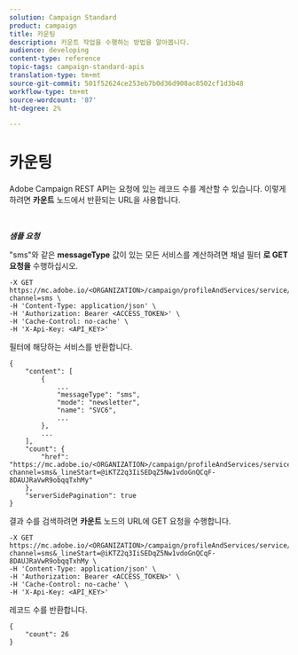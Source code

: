 ```yaml
---
solution: Campaign Standard
product: campaign
title: 카운팅
description: 카운트 작업을 수행하는 방법을 알아봅니다.
audience: developing
content-type: reference
topic-tags: campaign-standard-apis
translation-type: tm+mt
source-git-commit: 501f52624ce253eb7b0d36d908ac8502cf1d3b48
workflow-type: tm+mt
source-wordcount: '87'
ht-degree: 2%

---
```



# 카운팅

Adobe Campaign REST API는 요청에 있는 레코드 수를 계산할 수 있습니다. 이렇게 하려면 **카운트** 노드에서 반환되는 URL을 사용합니다.

<br/>

***샘플 요청***

&quot;sms&quot;와 같은 **messageType** 값이 있는 모든 서비스를 계산하려면 채널 필터 **로 GET 요청을** 수행하십시오.

```
-X GET https://mc.adobe.io/<ORGANIZATION>/campaign/profileAndServices/service/byChannel?channel=sms \
-H 'Content-Type: application/json' \
-H 'Authorization: Bearer <ACCESS_TOKEN>' \
-H 'Cache-Control: no-cache' \
-H 'X-Api-Key: <API_KEY>'
```

필터에 해당하는 서비스를 반환합니다.

```
{
    "content": [
        {
            ...
            "messageType": "sms",
            "mode": "newsletter",
            "name": "SVC6",
            ...
        },
        ...
    ],
    "count": {
        "href": "https://mc.adobe.io/<ORGANIZATION>/campaign/profileAndServices/service/byChannel/_count?channel=sms&_lineStart=@iKTZ2q3IiSEDqZ5Nw1vdoGnQCqF-8DAUJRaVwR9obqqTxhMy"
    },
    "serverSidePagination": true
}
```

결과 수를 검색하려면 **카운트** 노드의 URL에 GET 요청을 수행합니다.

```
-X GET https://mc.adobe.io/<ORGANIZATION>/campaign/profileAndServices/service/byChannel/_count?channel=sms&_lineStart=@iKTZ2q3IiSEDqZ5Nw1vdoGnQCqF-8DAUJRaVwR9obqqTxhMy \
-H 'Content-Type: application/json' \
-H 'Authorization: Bearer <ACCESS_TOKEN>' \
-H 'Cache-Control: no-cache' \
-H 'X-Api-Key: <API_KEY>'
```

레코드 수를 반환합니다.

```
{
    "count": 26
}
```

